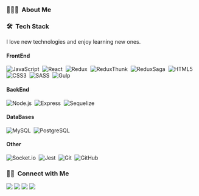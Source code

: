 <!-- ## 👋 &nbsp;Hey there! I'm Anton -->

### 👨🏻‍💻 &nbsp;About Me


### 🛠 &nbsp;Tech Stack

<p>I love new technologies and enjoy learning new ones.</p>

#### FrontEnd
![JavaScript](https://img.shields.io/badge/-JavaScript-05122A?style=flat&logo=javascript)&nbsp;
![React](https://img.shields.io/badge/-React-05122A?style=flat&logo=react)&nbsp;
![Redux](https://img.shields.io/badge/-Redux-05122A?style=flat&logo=Redux)&nbsp;
![ReduxThunk](https://img.shields.io/badge/-ReduxThunk-05122A?style=flat&logo=ReduxThunk)&nbsp;
![ReduxSaga](https://img.shields.io/badge/-ReduxSaga-05122A?style=flat&logo=ReduxSaga)&nbsp;
![HTML5](https://img.shields.io/badge/-HTML-05122A?style=flat&logo=HTML5)&nbsp;
![CSS3](https://img.shields.io/badge/-CSS-05122A?style=flat&logo=CSS3&logoColor=1572B6)&nbsp;
![SASS](https://img.shields.io/badge/-SASS-05122A?style=flat&logo=SASS&logoColor=1572B6)&nbsp;
![Gulp](https://img.shields.io/badge/-Gulp-05122A?style=flat&logo=Gulp&logoColor=1572B6)&nbsp;

#### BackEnd
![Node.js](https://img.shields.io/badge/-Node.js-05122A?style=flat&logo=node.js)&nbsp;
![Express](https://img.shields.io/badge/-Express-05122A?style=flat&logo=Express)&nbsp;
![Sequelize](https://img.shields.io/badge/-Sequelize-05122A?style=flat&logo=Sequelize)&nbsp;

#### DataBases
![MySQL](https://img.shields.io/badge/-MySQL-05122A?style=flat&logo=MySQL)&nbsp;
![PostgreSQL](https://img.shields.io/badge/-PostgreSQL-05122A?style=flat&logo=PostgreSQL)&nbsp;

#### Other
![Socket.io](https://img.shields.io/badge/-soclet.io-05122A?style=flat&logo=socket.io)&nbsp;
![Jest](https://img.shields.io/badge/-Jest-05122A?style=flat&logo=Jest)&nbsp;
![Git](https://img.shields.io/badge/-Git-05122A?style=flat&logo=git)&nbsp;
![GitHub](https://img.shields.io/badge/-GitHub-05122A?style=flat&logo=github)&nbsp;

### 🤝🏻 &nbsp;Connect with Me

<p align="center">

<a href="8(921)389-77-54"><img src="https://img.shields.io/badge/89213897754-0077B5?style=flat&logo=phone&logoColor=white"/></a>
<a href="mailto:phpdevelop@ya.ru"><img src="https://img.shields.io/badge/-phpdevelop@ya.ru-D14836?style=flat&logo=yandex&logoColor=white"/></a>
<a href="https://instagram.com/phpexec"><img src="https://img.shields.io/badge/-@phpexec-E4405F?style=flat&logo=Instagram&logoColor=white"/></a>
<a href="https://facebook.com/phpexec"><img src="https://img.shields.io/badge/-@phpexec-1877F2?style=flat&logo=Facebook&logoColor=white"/></a>
</p>
